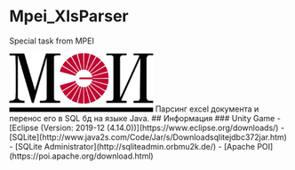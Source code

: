 # Mpei_XlsParser
Special task from MPEI

<img src="preview.png" data-canonical-src="preview.png" width="259" height="106" />
Парсинг excel документа и перенос его в SQL бд на языке Java.
## Информация
### Unity Game
- [Eclipse (Version: 2019-12 (4.14.0))](https://www.eclipse.org/downloads/)
- [SQLite](http://www.java2s.com/Code/Jar/s/Downloadsqlitejdbc372jar.htm)
- [SQLite Administrator](http://sqliteadmin.orbmu2k.de/)
- [Apache POI](https://poi.apache.org/download.html)
